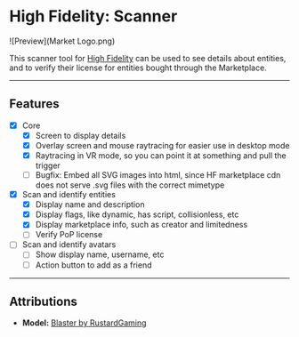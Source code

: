 # High Fidelity: Scanner

![Preview](Market Logo.png)

This scanner tool for [High Fidelity](https://highfidelity.com) can be used to see details about entities, and to
verify their license for entities bought through the Marketplace.

---

## Features

- [x] Core
  - [x] Screen to display details
  - [x] Overlay screen and mouse raytracing for easier use in desktop mode
  - [x] Raytracing in VR mode, so you can point it at something and pull the trigger
  - [ ] Bugfix: Embed all SVG images into html, since HF marketplace cdn does not serve .svg files with the correct mimetype
- [x] Scan and identify entities
  - [x] Display name and description
  - [x] Display flags, like dynamic, has script, collisionless, etc
  - [x] Display marketplace info, such as creator and limitedness
  - [ ] Verify PoP license
- [ ] Scan and identify avatars
  - [ ] Show display name, username, etc
  - [ ] Action button to add as a friend

---

## Attributions

- **Model:** [Blaster by RustardGaming](https://sketchfab.com/models/c329ef00eba7436a9432fb1b871e756b)
